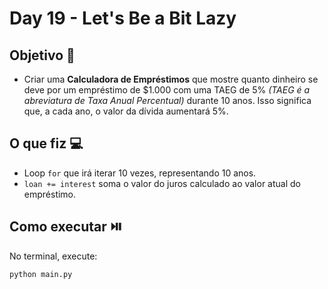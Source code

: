 # Day 19 - Let's Be a Bit Lazy

## Objetivo 🎯
- Criar uma **Calculadora de Empréstimos** que mostre quanto dinheiro se deve por um empréstimo de $1.000 com uma TAEG de 5% *(TAEG é a abreviatura de Taxa Anual Percentual)* durante 10 anos.
Isso significa que, a cada ano, o valor da dívida aumentará 5%.

## O que fiz 💻

- Loop `for` que irá iterar 10 vezes, representando 10 anos.
- `loan += interest` soma o valor do juros calculado ao valor atual do empréstimo.

## Como executar ⏯️
No terminal, execute:
```bash
python main.py